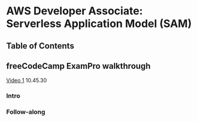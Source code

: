 # AWS Developer Associate: Serverless Application Model (SAM)

## Table of Contents <!-- omit in toc -->

## freeCodeCamp ExamPro walkthrough

[Video 1](https://youtu.be/RrKRN9zRBWs) 10.45.30

### Intro

### Follow-along

